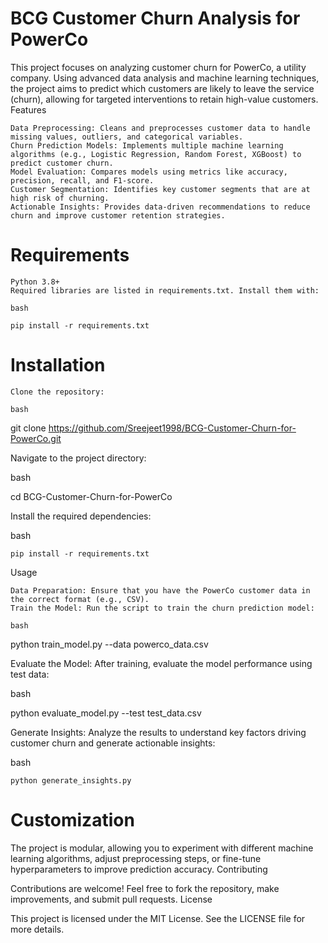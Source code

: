 # BCG Customer Churn Analysis for PowerCo

This project focuses on analyzing customer churn for PowerCo, a utility company. Using advanced data analysis and machine learning techniques, the project aims to predict which customers are likely to leave the service (churn), allowing for targeted interventions to retain high-value customers.
Features

    Data Preprocessing: Cleans and preprocesses customer data to handle missing values, outliers, and categorical variables.
    Churn Prediction Models: Implements multiple machine learning algorithms (e.g., Logistic Regression, Random Forest, XGBoost) to predict customer churn.
    Model Evaluation: Compares models using metrics like accuracy, precision, recall, and F1-score.
    Customer Segmentation: Identifies key customer segments that are at high risk of churning.
    Actionable Insights: Provides data-driven recommendations to reduce churn and improve customer retention strategies.

# Requirements

    Python 3.8+
    Required libraries are listed in requirements.txt. Install them with:

    bash

    pip install -r requirements.txt

# Installation

    Clone the repository:

    bash

git clone https://github.com/Sreejeet1998/BCG-Customer-Churn-for-PowerCo.git

Navigate to the project directory:

bash

cd BCG-Customer-Churn-for-PowerCo

Install the required dependencies:

bash

    pip install -r requirements.txt

Usage

    Data Preparation: Ensure that you have the PowerCo customer data in the correct format (e.g., CSV).
    Train the Model: Run the script to train the churn prediction model:

    bash

python train_model.py --data powerco_data.csv

Evaluate the Model: After training, evaluate the model performance using test data:

bash

python evaluate_model.py --test test_data.csv

Generate Insights: Analyze the results to understand key factors driving customer churn and generate actionable insights:

bash

    python generate_insights.py

# Customization

The project is modular, allowing you to experiment with different machine learning algorithms, adjust preprocessing steps, or fine-tune hyperparameters to improve prediction accuracy.
Contributing

Contributions are welcome! Feel free to fork the repository, make improvements, and submit pull requests.
License

This project is licensed under the MIT License. See the LICENSE file for more details.
